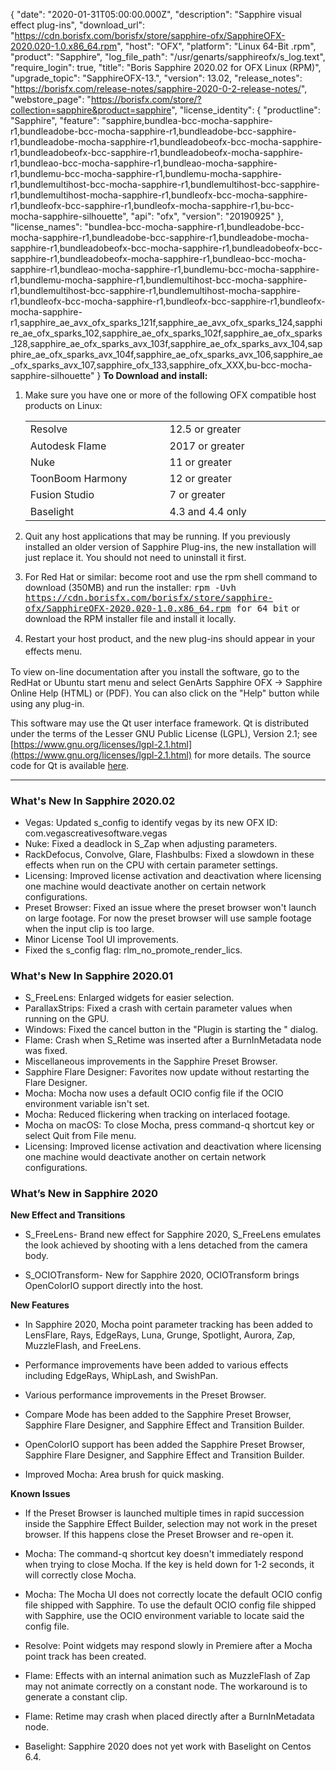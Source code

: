 {
  "date": "2020-01-31T05:00:00.000Z",
  "description": "Sapphire visual effect plug-ins",
  "download_url": "https://cdn.borisfx.com/borisfx/store/sapphire-ofx/SapphireOFX-2020.020-1.0.x86_64.rpm",
  "host": "OFX",
  "platform": "Linux 64-Bit .rpm",
  "product": "Sapphire",
  "log_file_path": "/usr/genarts/sapphireofx/s_log.text",
  "require_login": true,
  "title": "Boris Sapphire 2020.02 for OFX Linux (RPM)",
  "upgrade_topic": "SapphireOFX-13.",
  "version": 13.02,
  "release_notes": "https://borisfx.com/release-notes/sapphire-2020-0-2-release-notes/",
  "webstore_page": "https://borisfx.com/store/?collection=sapphire&product=sapphire",
  "license_identity": {
    "productline": "Sapphire",
    "feature": "sapphire,bundlea-bcc-mocha-sapphire-r1,bundleadobe-bcc-mocha-sapphire-r1,bundleadobe-bcc-sapphire-r1,bundleadobe-mocha-sapphire-r1,bundleadobeofx-bcc-mocha-sapphire-r1,bundleadobeofx-bcc-sapphire-r1,bundleadobeofx-mocha-sapphire-r1,bundleao-bcc-mocha-sapphire-r1,bundleao-mocha-sapphire-r1,bundlemu-bcc-mocha-sapphire-r1,bundlemu-mocha-sapphire-r1,bundlemultihost-bcc-mocha-sapphire-r1,bundlemultihost-bcc-sapphire-r1,bundlemultihost-mocha-sapphire-r1,bundleofx-bcc-mocha-sapphire-r1,bundleofx-bcc-sapphire-r1,bundleofx-mocha-sapphire-r1,bu-bcc-mocha-sapphire-silhouette",
    "api": "ofx",
    "version": "20190925"
  },
  "license_names": "bundlea-bcc-mocha-sapphire-r1,bundleadobe-bcc-mocha-sapphire-r1,bundleadobe-bcc-sapphire-r1,bundleadobe-mocha-sapphire-r1,bundleadobeofx-bcc-mocha-sapphire-r1,bundleadobeofx-bcc-sapphire-r1,bundleadobeofx-mocha-sapphire-r1,bundleao-bcc-mocha-sapphire-r1,bundleao-mocha-sapphire-r1,bundlemu-bcc-mocha-sapphire-r1,bundlemu-mocha-sapphire-r1,bundlemultihost-bcc-mocha-sapphire-r1,bundlemultihost-bcc-sapphire-r1,bundlemultihost-mocha-sapphire-r1,bundleofx-bcc-mocha-sapphire-r1,bundleofx-bcc-sapphire-r1,bundleofx-mocha-sapphire-r1,sapphire_ae_avx_ofx_sparks_121f,sapphire_ae_avx_ofx_sparks_124,sapphire_ae_ofx_sparks_102,sapphire_ae_ofx_sparks_102f,sapphire_ae_ofx_sparks_128,sapphire_ae_ofx_sparks_avx_103f,sapphire_ae_ofx_sparks_avx_104,sapphire_ae_ofx_sparks_avx_104f,sapphire_ae_ofx_sparks_avx_106,sapphire_ae_ofx_sparks_avx_107,sapphire_ofx_133,sapphire_ofx_XXX,bu-bcc-mocha-sapphire-silhouette"
}
**To Download and install:**

1. Make sure you have one or more of the following OFX compatible host products on Linux:

   <table border="0" cellpadding="0" cellspacing="0">

   <tbody>

   <tr>

   <td style="width: 368px;"><span style="line-height: 20.7999992370605px;">Resolve</span></td>

   <td style="width: 484px;"><span style="line-height: 20.7999992370605px;">12.5 or greater</span></td>

   </tr>

   <tr>

   <td style="width: 368px;">Autodesk Flame</td>

   <td style="width: 484px;">2017 or greater</td>

   </tr>

   <tr>

   <td style="width: 368px;">Nuke</td>

   <td style="width: 484px;">11 or greater</td>

   </tr>

   <tr>

   <td style="width: 368px;">ToonBoom Harmony</td>

   <td style="width: 484px;">12 or greater</td>

   </tr>

   <tr>

   <td style="width: 368px;"><span style="line-height: 20.7999992370605px;">Fusion Studio</span></td>

   <td style="width: 484px;"><span style="line-height: 20.7999992370605px;">7 or greater</span></td>

   </tr>

   <tr>

   <td style="width: 368px;">Baselight   </td>

   <td style="width: 484px;">4.3 and 4.4 only</td>

   </tr>

   </tbody>

   </table>
2. Quit any host applications that may be running.
   If you previously installed an older version of Sapphire Plug-ins, the new installation will just replace it. You should not need to uninstall it first.
3. For Red Hat or similar: become root and use the rpm shell command to download (350MB) and run the installer:
   <span style="font-family: monospace; ">rpm -Uvh https://cdn.borisfx.com/borisfx/store/sapphire-ofx/SapphireOFX-2020.020-1.0.x86_64.rpm for 64 bit</span>
   or download the RPM installer file and install it locally.
4. <span style="line-height: 20px;">Restart your host product, and the new plug-ins should appear in your effects menu.</span>

To view on-line documentation after you install the software, go to the RedHat or Ubuntu start menu and select GenArts Sapphire OFX -> Sapphire Online Help (HTML) or (PDF). You can also click on the "Help" button while using any plug-in.

This software may use the Qt user interface framework. Qt is distributed under the terms of the Lesser GNU Public License (LGPL), Version 2.1; see [https://www.gnu.org/licenses/lgpl-2.1.html](https://www.gnu.org/licenses/lgpl-2.1.html) for more details. The source code for Qt is available [here](https://cdn.borisfx.com/borisfx/store/qt-everywhere-opensource-src-4.7.2.tar.gz).

<hr>

### What's New In Sapphire 2020.02
* Vegas: Updated s_config to identify vegas by its new OFX ID: com.vegascreativesoftware.vegas
* Nuke: Fixed a deadlock in S_Zap when adjusting parameters.
* RackDefocus, Convolve, Glare, Flashbulbs: Fixed a slowdown in these effects when run on the CPU with certain parameter settings.
* Licensing: Improved license activation and deactivation where licensing one machine would deactivate another on certain network configurations.
* Preset Browser: Fixed an issue where the preset browser won't launch on large footage. For now the preset browser will use sample footage when the input clip is too large.
* Minor License Tool UI improvements.
* Fixed the s_config flag: rlm_no_promote_render_lics.


### What's New In Sapphire 2020.01
* S_FreeLens: Enlarged widgets for easier selection.
* ParallaxStrips: Fixed a crash with certain parameter values when running on the GPU.
* Windows: Fixed the cancel button in the "Plugin is starting the <App>" dialog.
* Flame: Crash when S_Retime was inserted after a BurnInMetadata node was fixed.
* Miscellaneous improvements in the Sapphire Preset Browser.
* Sapphire Flare Designer: Favorites now update without restarting the Flare Designer.
* Mocha: Mocha now uses a default OCIO config file if the OCIO environment variable isn't set.
* Mocha: Reduced flickering when tracking on interlaced footage.
* Mocha on macOS: To close Mocha, press command-q shortcut key or select Quit from File menu.
* Licensing: Improved license activation and deactivation where licensing one machine would deactivate another on certain network configurations.

### What’s New in Sapphire 2020


**New Effect and Transitions**

* S_FreeLens- Brand new effect for Sapphire 2020, S_FreeLens emulates the look achieved by shooting with a lens detached from the camera body.

* S_OCIOTransform- New for Sapphire 2020, OCIOTransform brings OpenColorIO support directly into the host.


**New Features**

* In Sapphire 2020, Mocha point parameter tracking has been added to LensFlare, Rays, EdgeRays, Luna, Grunge, Spotlight, Aurora, Zap, MuzzleFlash, and FreeLens.

* Performance improvements have been added to various effects including EdgeRays, WhipLash, and SwishPan.

* Various performance improvements in the Preset Browser.

* Compare Mode has been added to the Sapphire Preset Browser, Sapphire Flare Designer, and Sapphire Effect and Transition Builder.

* OpenColorIO support has been added the Sapphire Preset Browser, Sapphire Flare Designer, and Sapphire Effect and Transition Builder.

* Improved Mocha: Area brush for quick masking.

**Known Issues**

* If the Preset Browser is launched multiple times in rapid succession inside the Sapphire Effect Builder, selection may not work in the preset browser.  If this happens close the Preset Browser and re-open it.

* Mocha: The command-q shortcut key doesn't immediately respond when trying to close Mocha.  If the key is held down for 1-2 seconds, it will correctly close Mocha.

* Mocha: The Mocha UI does not correctly locate the default OCIO config file shipped with Sapphire.  To use the default OCIO config file shipped with Sapphire, use the OCIO environment variable to locate said the config file.

* Resolve: Point widgets may respond slowly in Premiere after a Mocha point track has been created.

* Flame: Effects with an internal animation such as MuzzleFlash of Zap may not animate correctly on a constant node. The workaround is to generate a constant clip.

* Flame: Retime may crash when placed directly after a BurnInMetadata node.

* Baselight: Sapphire 2020 does not yet work with Baselight on Centos 6.4.

